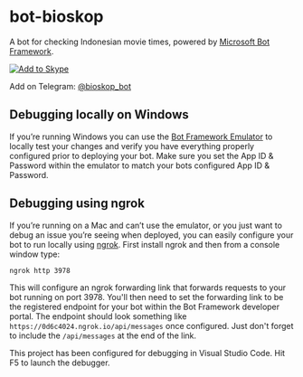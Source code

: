 # bot-bioskop

A bot for checking Indonesian movie times, powered by [Microsoft Bot Framework](https://dev.botframework.com/).

[![Add to Skype](https://dev.botframework.com/Client/Images/Add-To-Skype-Buttons.png)](https://join.skype.com/bot/a3a9f19a-ee5a-4d46-8571-473fa4f35918)

Add on Telegram: [@bioskop_bot](https://telegram.me/bioskop_bot)

## Debugging locally on Windows

If you’re running Windows you can use the [Bot Framework Emulator](/en-us/tools/bot-framework-emulator/) to locally test your changes and verify you have everything properly configured prior to deploying your bot. Make sure you set the App ID & Password within the emulator to match your bots configured App ID & Password.

## Debugging using ngrok

If you’re running on a Mac and can’t use the emulator, or you just want to debug an issue you’re seeing when deployed, you can easily configure your bot to run locally using [ngrok](https://ngrok.com/). First install ngrok and then from a console window type:

    ngrok http 3978

This will configure an ngrok forwarding link that forwards requests to your bot running on port 3978. You'll then need to set the forwarding link to be the registered endpoint for your bot within the Bot Framework developer portal. The endpoint should look something 
like `https://0d6c4024.ngrok.io/api/messages` once configured. Just don't forget to include the `/api/messages` at the end of the link.

This project has been configured for debugging in Visual Studio Code. Hit F5 to launch the debugger.
